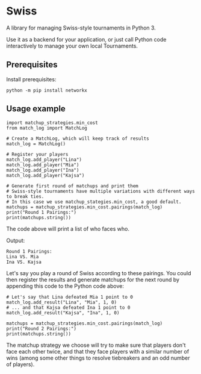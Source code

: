 # Swiss
A library for managing Swiss-style tournaments in Python 3.

Use it as a backend for your application, or just call Python code interactively to manage your own local Tournaments.

## Prerequisites

Install prerequisites:

    python -m pip install networkx

## Usage example

    import matchup_strategies.min_cost
    from match_log import MatchLog

    # Create a MatchLog, which will keep track of results
    match_log = MatchLog()

    # Register your players
    match_log.add_player("Lina")
    match_log.add_player("Mia")
    match_log.add_player("Ina")
    match_log.add_player("Kajsa")

    # Generate first round of matchups and print them
    # Swiss-style tournaments have multiple variations with different ways to break ties.
    # In this case we use matchup_stategies.min_cost, a good default.
    matchups = matchup_strategies.min_cost.pairings(match_log)
    print("Round 1 Pairings:")
    print(matchups.string())

The code above will print a list of who faces who.

Output:

    Round 1 Pairings:
    Lina VS. Mia
    Ina VS. Kajsa

Let's say you play a round of Swiss according to these pairings. You could then register the results and generate matchups for the next round by appending this code to the Python code above:

    # Let's say that Lina defeated Mia 1 point to 0
    match_log.add_result("Lina", "Mia", 1, 0)
    # ... and that Kajsa defeated Ina 1 point to 0
    match_log.add_result("Kajsa", "Ina", 1, 0)

    matchups = matchup_strategies.min_cost.pairings(match_log)
    print("Round 2 Pairings:")
    print(matchups.string())

The matchup strategy we choose will try to make sure that players don't face each other twice, and that they face players with a similar number of wins (among some other things to resolve tiebreakers and an odd number of players).
